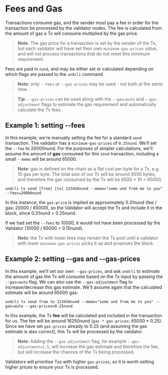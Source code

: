 # Fees and Gas

Transactions consume gas, and the sender must pay a fee in order for the transaction be processed by the validator nodes. The fee is calculated from the amount of gas a Tx will consume multiplied by the gas price.

> **Note**: The gas price for a transaction is set by the sender of the Tx, but each validator will have set their own `minimum-gas-prices` value, and will not process transactions that do not meet this minimum requirement.

Fees are paid in `nund`, and may be either set or calculated depending on which flags are passed to the `undcli` command.

>**Note:** only `--fees` or `--gas-prices` may be used - not both at the same time.

>**Tip**: `--gas-prices` can be used along with the `--gas=auto` and `--gas-adjustment` flags to estimate the gas requirement and automatically calculate the Tx fees.

## Example 1: setting --fees

In this example, we're manually setting the fee for a standard `send` transaction. The validator has a `minimum-gas-prices` of `0.25nund`. We'll set the `--fee` to 20000nund. For the purposes of simpler calculations, we'll assume the amount of **gas** consumed for this `send` transaction, including a small `--memo` will be around 65000.

> **Note**: gas is defined on the chain as a flat cost per byte for a Tx, e.g. 10 gas per byte. The total size of our Tx will be around 6500 bytes, and therefore the gas consumed by the Tx will be 6500 * 10 = 65000.

```
undcli tx send [from] [to] 123456nund --memo="some und from me to you" --fees=20000nund
```

In this instance, the `gas-price` is implied as approximately 0.31nund (fee / gas: 20000 / 65000), so the Validator will accept the Tx and include it in the block, since 0.31nund > 0.25nund.

If we had set the `--fees` to 10000, it would not have been processed by the Validator (10000 / 65000 = 0.15nund).

>**Note**: the Tx with lower fees may remain the Tx pool until a validator with lower `minimum-gas-prices` picks it up and proposes the block.

## Example 2: setting --gas and --gas-prices

In this example, we'll set our own `--gas-prices`, and ask `undcli` to estimate the amount of gas the Tx will consume based on the Tx input by passing the `--gas=auto` flag. We can also use the `--gas-adjustment` flag to increase/decrease this gas estimate. We'll assume again that the calculated estimate will be around 65000 gas:

```
undcli tx send from to 123456nund --memo="some und from me to you" --gas=auto --gas-prices=0.25nund
```

In this example, the Tx **fee** will be calculated and included in the transaction for us. The fee will be around 16250nund (`gas * gas-prices`: 65000 * 0.25). Since we have set `gas-prices` already to 0.25 (and assuming the gas estimate is also correct), this Tx will be processed by the validator.

>**Note**: Adding the `--gas-adjustment` flag, for example `--gas-adjustment=1.5`, will increase the gas estimate and therefore the fee, but will increase the chances of the Tx being processed.

Validators will prioritise Txs with higher `gas-prices`, so it is worth setting higher prices to ensure your Tx is processed.
